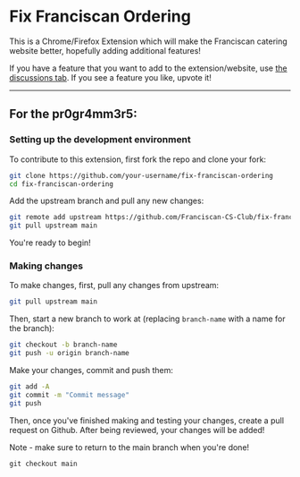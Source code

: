 # Fix Franciscan Ordering

This is a Chrome/Firefox Extension which will make the Franciscan catering website better, hopefully adding additional features!

If you have a feature that you want to add to the extension/website, use [the discussions tab](https://github.com/Franciscan-CS-Club/fix-franciscan-ordering/discussions). If you see a feature you like, upvote it!

---

## For the pr0gr4mm3r5:

### Setting up the development environment

To contribute to this extension, first fork the repo and clone your fork:
```bash
git clone https://github.com/your-username/fix-franciscan-ordering
cd fix-franciscan-ordering
```
Add the upstream branch and pull any new changes:
```bash
git remote add upstream https://github.com/Franciscan-CS-Club/fix-franciscan-ordering
git pull upstream main
```
You're ready to begin!

### Making changes

To make changes, first, pull any changes from upstream:
```bash
git pull upstream main
```

Then, start a new branch to work at (replacing `branch-name` with a name for the branch):
```bash
git checkout -b branch-name
git push -u origin branch-name
```
Make your changes, commit and push them:
```bash
git add -A
git commit -m "Commit message"
git push
```

Then, once you've finished making and testing your changes, create a pull request on Github. After being reviewed, your changes will be added!


Note - make sure to return to the main branch when you're done!
```
git checkout main
```
